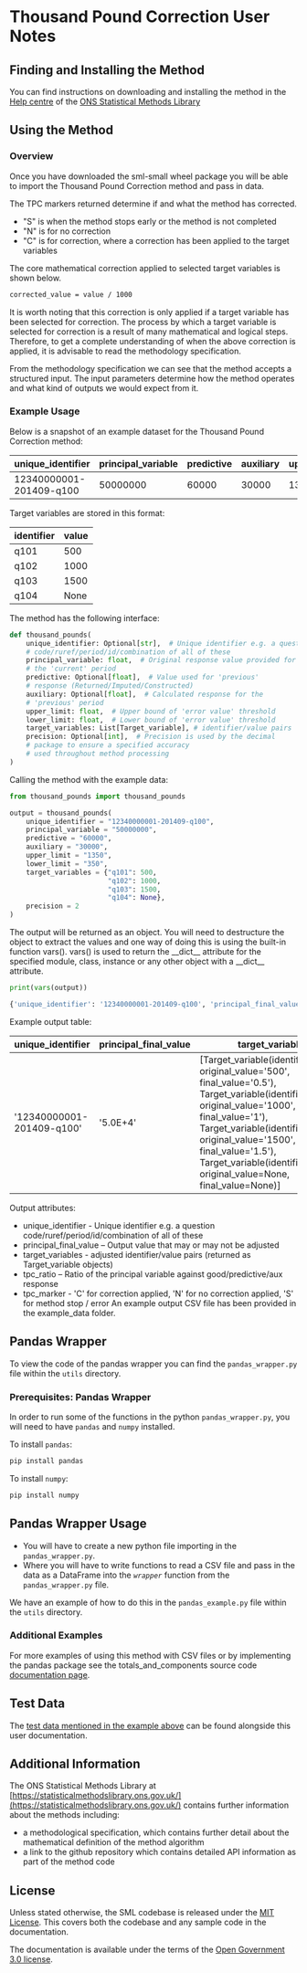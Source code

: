 # Thousand Pound Correction User Notes

## Finding and Installing the Method

You can find instructions on downloading and installing the method in the [Help centre](https://statisticalmethodslibrary.ons.gov.uk/help-centre/access/run-a-method) of the [ONS Statistical Methods Library](https://statisticalmethodslibrary.ons.gov.uk)

## Using the Method

### Overview

Once you have downloaded the sml-small wheel package you will be able to import the Thousand Pound Correction method and pass in data.

The TPC markers returned determine if and what the method has corrected.

* "S" is when the method stops early or the method is not completed
* "N" is for no correction
* "C" is for correction, where a correction has been applied to the target variables

The core mathematical correction applied to selected target variables is shown below.

```bash
corrected_value = value / 1000
```
It is worth noting that this correction is only applied if a target variable has been selected for correction. The process by which a target variable is selected for correction is a result of many mathematical and logical steps. Therefore, to get a complete understanding of when the above correction is applied, it is advisable to read the methodology specification.

From the methodology specification we can see that the method accepts a structured input. The input parameters determine how the method operates and what kind of outputs we would expect from it.

### Example Usage

Below is a snapshot of an example dataset for the Thousand Pound Correction method:

| unique_identifier | principal_variable | predictive | auxiliary | upper_limit | lower_limit | precision |
| --- | --- | --- | --- | --- | --- | --- |
| 12340000001-201409-q100 | 50000000 | 60000 | 30000 | 1350 | 350 | 2 |

Target variables are stored in this format:

| identifier | value |
| --- | --- |
| q101 | 500 | 
| q102 | 1000 | 
| q103 | 1500 | 
| q104 | None | 

The method has the following interface:

```python
def thousand_pounds(
    unique_identifier: Optional[str],  # Unique identifier e.g. a question
    # code/ruref/period/id/combination of all of these
    principal_variable: float,  # Original response value provided for
    # the 'current' period
    predictive: Optional[float],  # Value used for 'previous'
    # response (Returned/Imputed/Constructed)
    auxiliary: Optional[float],  # Calculated response for the
    # 'previous' period
    upper_limit: float,  # Upper bound of 'error value' threshold
    lower_limit: float,  # Lower bound of 'error value' threshold
    target_variables: List[Target_variable], # identifier/value pairs
    precision: Optional[int],  # Precision is used by the decimal
    # package to ensure a specified accuracy
    # used throughout method processing
)
```

Calling the method with the example data:
```python
from thousand_pounds import thousand_pounds

output = thousand_pounds(
    unique_identifier = "12340000001-201409-q100",
    principal_variable = "50000000",
    predictive = "60000",
    auxiliary = "30000",
    upper_limit = "1350",
    lower_limit = "350",
    target_variables = {"q101": 500,
                        "q102": 1000,
                        "q103": 1500,
                        "q104": None},
    precision = 2
)
```
The output will be returned as an object. You will need to destructure the object to extract the values and one way of doing this is using the built-in function vars(). vars() is used to return the \_\_dict\_\_ attribute for the specified module, class, instance or any other object with a \_\_dict\_\_ attribute.
```python
print(vars(output))
```

```bash
{'unique_identifier': '12340000001-201409-q100', 'principal_final_value': '5.0E+4', 'target_variables': [Target_variable(identifier='q101', original_value='500', final_value='0.5'), Target_variable(identifier='q102', original_value='1000', final_value='1'), Target_variable(identifier='q103', original_value='1500', final_value='1.5'), Target_variable(identifier='q104', original_value=None, final_value=None)], 'tpc_ratio': '8.3E+2', 'tpc_marker': 'C'}

```

Example output table:

| unique_identifier | principal_final_value | target_variables | tpc_ratio | tpc_marker |
| --- | --- | --- | --- | --- |
| '12340000001-201409-q100' | '5.0E+4' | [Target_variable(identifier='q101', original_value='500', final_value='0.5'), Target_variable(identifier='q102', original_value='1000', final_value='1'), Target_variable(identifier='q103', original_value='1500', final_value='1.5'), Target_variable(identifier='q104', original_value=None, final_value=None)] | '8.3E+2' | 'C' |

Output attributes:
* unique_identifier - Unique identifier e.g. a question code/ruref/period/id/combination of all of these
* principal_final_value – Output value that may or may not be adjusted
* target_variables - adjusted identifier/value pairs (returned as Target_variable objects)
* tpc_ratio – Ratio of the principal variable against good/predictive/aux response
* tpc_marker - 'C' for correction applied, 'N' for no correction applied, 'S' for method stop / error
An example output CSV file has been provided in the example_data folder.

## Pandas Wrapper

To view the code of the pandas wrapper you can find the `pandas_wrapper.py` file within the `utils` directory.

### Prerequisites: Pandas Wrapper

In order to run some of the functions in the python `pandas_wrapper.py`, you will need to have `pandas` and `numpy` installed.

To install `pandas`:

```python
pip install pandas
```

To install `numpy`:

```python
pip install numpy
```

## Pandas Wrapper Usage

- You will have to create a new python file importing in the `pandas_wrapper.py`.
- Where you will have to write functions to read a CSV file and pass in the data as a DataFrame into the *`wrapper`* function from the `pandas_wrapper.py` file.


We have an example of how to do this in the `pandas_example.py` file within the `utils` directory.


### Additional Examples

For more examples of using this method with CSV files or by implementing the pandas package see the totals_and_components source code [documentation page](https://github.com/ONSdigital/sml-python-small/blob/main/sml_small/editing/thousand_pounds).

## Test Data

The [test data mentioned in the example above](https://github.com/ONSdigital/sml-supporting-info/blob/main/method-info/thousand_pounds/example-data) can be found alongside this user documentation.

## Additional Information
The ONS Statistical Methods Library at [https://statisticalmethodslibrary.ons.gov.uk/](https://statisticalmethodslibrary.ons.gov.uk/) contains further information about the methods including:
- a methodological specification, which contains further detail about the mathematical definition of the method algorithm
- a link to the github repository which contains detailed API information as part of the method code

## License
Unless stated otherwise, the SML codebase is released under the [MIT License](https://github.com/ONSdigital/sml-python-small/blob/main/LICENSE). This covers both the codebase and any sample code in the documentation.

The documentation is available under the terms of the [Open Government 3.0 license](https://github.com/ONSdigital/sml-supporting-info/blob/main/LICENSE).
